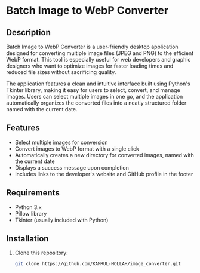 # Batch Image to WebP Converter

## Description

Batch Image to WebP Converter is a user-friendly desktop application designed for converting multiple image files (JPEG and PNG) to the efficient WebP format. This tool is especially useful for web developers and graphic designers who want to optimize images for faster loading times and reduced file sizes without sacrificing quality.

The application features a clean and intuitive interface built using Python's Tkinter library, making it easy for users to select, convert, and manage images. Users can select multiple images in one go, and the application automatically organizes the converted files into a neatly structured folder named with the current date.

## Features

- Select multiple images for conversion
- Convert images to WebP format with a single click
- Automatically creates a new directory for converted images, named with the current date
- Displays a success message upon completion
- Includes links to the developer's website and GitHub profile in the footer

## Requirements

- Python 3.x
- Pillow library
- Tkinter (usually included with Python)

## Installation

1. Clone this repository:
   ```bash
   git clone https://github.com/KAMRUL-MOLLAH/image_converter.git